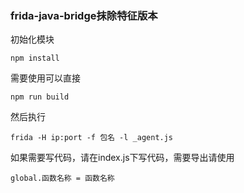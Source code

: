 ### frida-java-bridge抹除特征版本

初始化模块

```
npm install
```



需要使用可以直接

```
npm run build
```



然后执行

```
frida -H ip:port -f 包名 -l _agent.js
```



如果需要写代码，请在index.js下写代码，需要导出请使用

```
global.函数名称 = 函数名称
```

